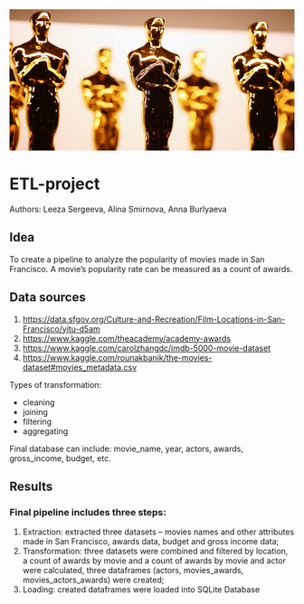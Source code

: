 <img src="Resources/image.jpg" alt="Oscar" height="250" width="600">

# ETL-project
Authors: Leeza Sergeeva, Alina Smirnova, Anna Burlyaeva

## Idea
To create a pipeline to analyze the popularity of movies made in San Francisco. A movie’s popularity rate can be measured as a count of awards.

## Data sources

1. https://data.sfgov.org/Culture-and-Recreation/Film-Locations-in-San-Francisco/yitu-d5am
2. https://www.kaggle.com/theacademy/academy-awards
3. https://www.kaggle.com/carolzhangdc/imdb-5000-movie-dataset
4. https://www.kaggle.com/rounakbanik/the-movies-dataset#movies_metadata.csv

Types of transformation: 
* cleaning
* joining
* filtering
* aggregating

Final database can include: movie_name, year, actors, awards, gross_income, budget, etc.

## Results

### Final pipeline includes three steps:

1.	Extraction: extracted three datasets – movies names and other attributes made in San Francisco, awards data, budget and gross income data;
2.	Transformation: three datasets were combined and filtered by location, a count of awards by movie and a count of awards by movie and actor were calculated, three dataframes (actors, movies_awards, movies_actors_awards) were created;
3.	Loading: created dataframes were loaded into SQLite Database
